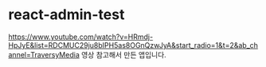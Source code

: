 # react-admin-test
https://www.youtube.com/watch?v=HRmdj-HpJyE&list=RDCMUC29ju8bIPH5as8OGnQzwJyA&start_radio=1&t=2&ab_channel=TraversyMedia 
영상 참고해서 만든 앱입니다.
